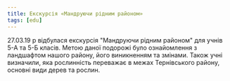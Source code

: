 ```yaml
---
title: Екскурсія «Мандруючи рідним районом»
tags: [edu]
---
```


27.03.19 р відбулася екскурсія "Мандруючи рідним районом" для учнів 5-А та 5-Б класів. Метою даної подорожі було ознайомлення з ландшафтом нашого району, його виникненням та змінами. Також учні визначили, яка рослинність переважає в межах Тернівського району, основні види дерев та рослин.

<slideshow></slideshow>

